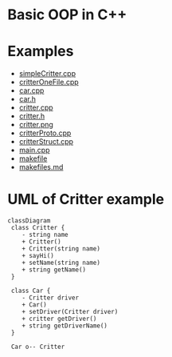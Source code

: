 # Basic OOP in C++


# Examples
<ul>
  <li><a href = "simpleCritter.cpp">simpleCritter.cpp</a></li>
  <li><a href = "critterOneFile.cpp">critterOneFile.cpp</a></li>
  <li><a href = "car.cpp">car.cpp</a></li>
  <li><a href = "car.h">car.h</a></li>
  <li><a href = "critter.cpp">critter.cpp</a></li>
  <li><a href = "critter.h">critter.h</a></li>
  <li><a href = "critter.png">critter.png</a></li>
  <li><a href = "critterProto.cpp">critterProto.cpp</a></li>
  <li><a href = "critterStruct.cpp">critterStruct.cpp</a></li>
  <li><a href = "main.cpp">main.cpp</a></li>
  <li><a href = "makefile">makefile</a></li>
  <li><a href = "makefiles.md">makefiles.md</a></li>
</ul>

# UML of Critter example
```mermaid
classDiagram
 class Critter {
    - string name
    + Critter()
    + Critter(string name)
    + sayHi()
    + setName(string name)
    + string getName()
 }

 class Car {
    - Critter driver
    + Car()
    + setDriver(Critter driver)
    + critter getDriver()
    + string getDriverName()
 }

 Car o-- Critter
 ```

